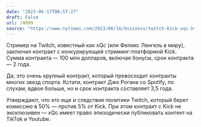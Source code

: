 ```yaml
---
date: "2023-06-17T00:57:27"
draft: False
url: /4099
source: "https://www.nytimes.com/2023/06/16/business/twitch-kick-xqc.html"
---
```


Стример на Twitch, известный как xQc (или Феликс Ленгель в миру), заключил контракт с конкурирующей стриминг-платформой Kick. Сумма контракта — 100 млн долларов, включая бонусы, срок контракта — 2 года.

Да, это очень крупный контракт, который превосходит контракты многих звезд спорта. Кстати, контракт Джо Рогана со Spotify, по слухам, вдвое больше, но и срок контракта составляет 3,5 года.

Утверждают, что это еще и следствие политики Twitch, который берет комиссию в 50% — против 5% от Kick. При этом контракт с Kick не эксклюзивен — xQc имеет право эпизодически публиковать контент на TikTok и Youtube.
